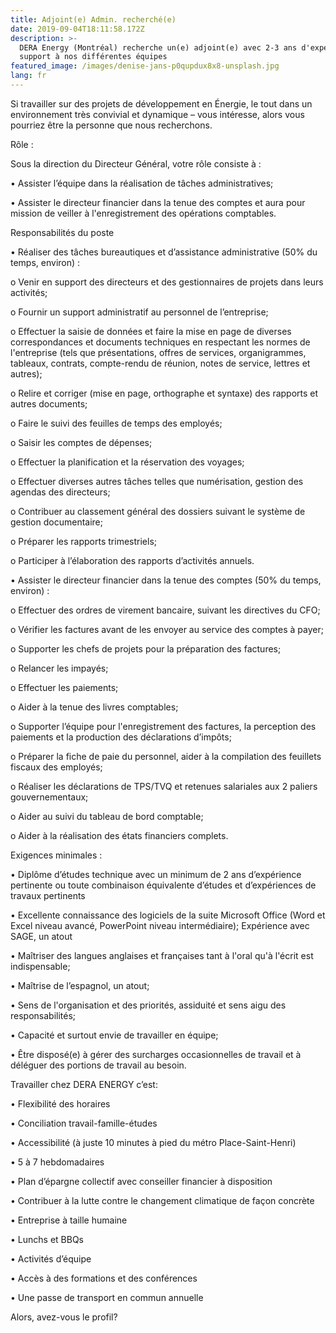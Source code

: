 ```yaml
---
title: Adjoint(e) Admin. recherché(e)
date: 2019-09-04T18:11:58.172Z
description: >-
  DERA Energy (Montréal) recherche un(e) adjoint(e) avec 2-3 ans d'expérience en
  support à nos différentes équipes
featured_image: /images/denise-jans-p0qupdux8x8-unsplash.jpg
lang: fr
---
```

Si travailler sur des projets de développement en Énergie, le tout dans un environnement très convivial et dynamique – vous intéresse, alors vous pourriez être la personne que nous recherchons.



Rôle :

Sous la direction du Directeur Général, votre rôle consiste à : 

•	Assister l’équipe dans la réalisation de tâches administratives;

•	Assister le directeur financier dans la tenue des comptes et aura pour mission de veiller à l'enregistrement des opérations comptables.



Responsabilités du poste

•	Réaliser des tâches bureautiques et d’assistance administrative (50% du temps, environ) :

o	Venir en support des directeurs et des gestionnaires de projets dans leurs activités;

o	Fournir un support administratif au personnel de l’entreprise;

o	Effectuer la saisie de données et faire la mise en page de diverses correspondances et documents techniques en respectant les normes de l'entreprise (tels que présentations, offres de services, organigrammes, tableaux, contrats, compte-rendu de réunion, notes de service, lettres et autres);

o	Relire et corriger (mise en page, orthographe et syntaxe) des rapports et autres documents;

o	Faire le suivi des feuilles de temps des employés;

o	Saisir les comptes de dépenses;

o	Effectuer la planification et la réservation des voyages;

o	Effectuer diverses autres tâches telles que numérisation, gestion des agendas des directeurs;

o	Contribuer au classement général des dossiers suivant le système de gestion documentaire;

o	Préparer les rapports trimestriels;

o	Participer à l’élaboration des rapports d’activités annuels.



•	Assister le directeur financier dans la tenue des comptes (50% du temps, environ) :

o	Effectuer des ordres de virement bancaire, suivant les directives du CFO;

o	Vérifier les factures avant de les envoyer au service des comptes à payer;

o	Supporter les chefs de projets pour la préparation des factures; 

o	Relancer les impayés;

o	Effectuer les paiements;

o	Aider à la tenue des livres comptables;

o	Supporter l’équipe pour l'enregistrement des factures, la perception des paiements et la production des déclarations d’impôts;

o	Préparer la fiche de paie du personnel, aider à la compilation des feuillets fiscaux des employés;

o	Réaliser les déclarations de TPS/TVQ et retenues salariales aux 2 paliers gouvernementaux;

o	Aider au suivi du tableau de bord comptable;

o	Aider à la réalisation des états financiers complets.



Exigences minimales :

•	Diplôme d’études technique avec un minimum de 2 ans d’expérience pertinente ou toute combinaison équivalente d’études et d’expériences de travaux pertinents

•	Excellente connaissance des logiciels de la suite Microsoft Office (Word et Excel niveau avancé, PowerPoint niveau intermédiaire); Expérience avec SAGE, un atout

•	Maîtriser des langues anglaises et françaises tant à l'oral qu'à l'écrit est indispensable;

•	Maîtrise de l’espagnol, un atout;

•	Sens de l'organisation et des priorités, assiduité et sens aigu des responsabilités;

•	Capacité et surtout envie de travailler en équipe;

•	Être disposé(e) à gérer des surcharges occasionnelles de travail et à déléguer des portions de travail au besoin.







Travailler chez DERA ENERGY c’est:



•	Flexibilité des horaires

•	Conciliation travail-famille-études

•	Accessibilité (à juste 10 minutes à pied du métro Place-Saint-Henri)

•	5 à 7 hebdomadaires

•	Plan d’épargne collectif avec conseiller financier à disposition

•	Contribuer à la lutte contre le changement climatique de façon concrète

•	Entreprise à taille humaine

•	Lunchs et BBQs

•	Activités d’équipe

•	Accès à des formations et des conférences 

•	Une passe de transport en commun annuelle



Alors, avez-vous le profil?
